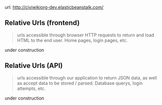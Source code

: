 url: http://civiwikiorg-dev.elasticbeanstalk.com/

Relative Urls (frontend)
-------------
> urls accessible through browser HTTP requests to return and load HTML to the end user. Home pages, login pages, etc.


under construction


Relative Urls (API)
---------
> urls accessible through our application to return JSON data, as well as accept data to be stored / parsed. Database querys, login attempts, etc. 

under construction



